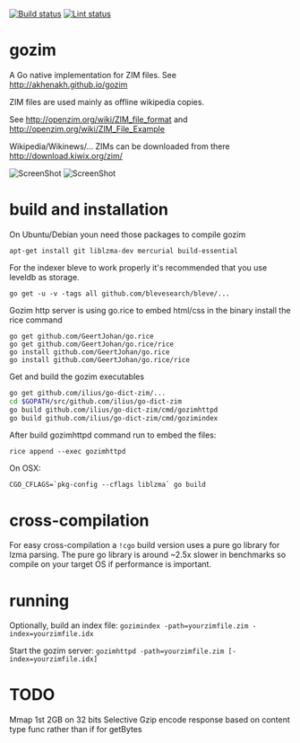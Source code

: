 [![Build status](https://github.com/ilius/go-dict-zim/actions/workflows/build.yml/badge.svg)](https://github.com/ilius/go-dict-zim/actions/workflows/build.yml)
[![Lint status](https://github.com/ilius/go-dict-zim/actions/workflows/lint.yml/badge.svg)](https://github.com/ilius/go-dict-zim/actions/workflows/lint.yml)

gozim
=====

A Go native implementation for ZIM files. See http://akhenakh.github.io/gozim

ZIM files are used mainly as offline wikipedia copies.

See http://openzim.org/wiki/ZIM_file_format and http://openzim.org/wiki/ZIM_File_Example

Wikipedia/Wikinews/... ZIMs can be downloaded from there http://download.kiwix.org/zim/

![ScreenShot](/shots/browse.jpg)
![ScreenShot](/shots/search.jpg)

build and installation
======================

On Ubuntu/Debian youn need those packages to compile gozim
```
apt-get install git liblzma-dev mercurial build-essential
```

For the indexer bleve to work properly it's recommended that you use leveldb as storage.
```
go get -u -v -tags all github.com/blevesearch/bleve/...
```

Gozim http server is using go.rice to embed html/css in the binary install the rice command
```
go get github.com/GeertJohan/go.rice
go get github.com/GeertJohan/go.rice/rice
go install github.com/GeertJohan/go.rice
go install github.com/GeertJohan/go.rice/rice
```

Get and build the gozim executables
```bash
go get github.com/ilius/go-dict-zim/...
cd $GOPATH/src/github.com/ilius/go-dict-zim
go build github.com/ilius/go-dict-zim/cmd/gozimhttpd
go build github.com/ilius/go-dict-zim/cmd/gozimindex
```

After build gozimhttpd command run to embed the files:
```
rice append --exec gozimhttpd
```

On OSX:
```
CGO_CFLAGS=`pkg-config --cflags liblzma` go build 
```

cross-compilation
=================

For easy cross-compilation a `!cgo` build version uses a pure go library for lzma parsing.
The pure go library is around ~2.5x slower in benchmarks so compile on your target OS if
performance is important.

running
=======

Optionally, build an index file: `gozimindex -path=yourzimfile.zim -index=yourzimfile.idx`

Start the gozim server: `gozimhttpd -path=yourzimfile.zim [-index=yourzimfile.idx]`

TODO
====
Mmap 1st 2GB on 32 bits
Selective Gzip encode response based on content type
func rather than if for getBytes

